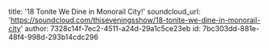 title: '18 Tonite We Dine in Monorail City!'
soundcloud_url: 'https://soundcloud.com/thiseveningsshow/18-tonite-we-dine-in-monorail-city'
author: 7328c14f-7ec2-4511-a24d-29a1c5ce23eb
id: 7bc303dd-881e-48f4-998d-293b14cdc296
